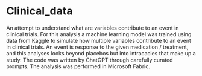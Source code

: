 # Clinical_data
An attempt to understand what are variables contribute to an event in clinical trials.
For this analysis a machine learning model was trained using data from Kaggle to simulate how multiple variables contribute to an event in clinical trials.
An event is response to the given medication / treatment, and this analyses looks beyond placebos but into intracacies that make up a study.
The code was written by ChatGPT through carefully curated prompts.
The analysis was performed in Microsoft Fabric.
